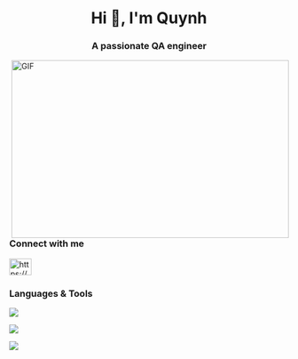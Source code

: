 <h1 align="center">Hi 👋, I'm Quynh</h1>
<h3 align="center">A passionate QA engineer</h3>

<img align="right" alt="GIF" src="https://github.com/abhisheknaiidu/abhisheknaiidu/blob/master/code.gif?raw=true" width="500" height="320" />
<h3 align="left">Connect with me</h3>
<p align="left">
<a href="https://www.linkedin.com/in/quynhnguyen2120/" target="blank"><img align="center" src="https://raw.githubusercontent.com/rahuldkjain/github-profile-readme-generator/master/src/images/icons/Social/linked-in-alt.svg" alt="https://www.linkedin.com/in/harsh-9607a41ba/" height="30" width="40" /></a>

<!-- Web knownledge & Tools -->
<h3 align="left">Languages & Tools</h3>
<p align="left">
    <a href="https://skillicons.dev">
        <img src="https://skillicons.dev/icons?i=js,ts,figma" />
    </a>
</p>
<p align="left">
    <a href="https://skillicons.dev">
        <img src="https://skillicons.dev/icons?i=html,css,postman,stackoverflow" />
    </a>
</p>
<p align="left">
    <a href="https://skillicons.dev">
        <img src="https://skillicons.dev/icons?i=git,github,vscode,powershell" />
    </a>
</p>
